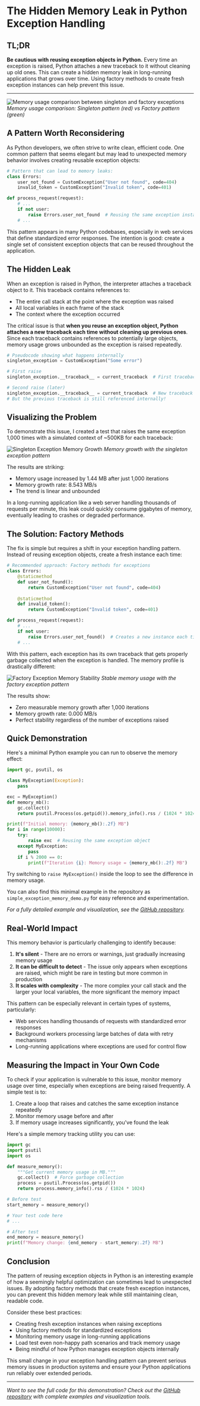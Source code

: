 # The Hidden Memory Leak in Python Exception Handling

## TL;DR
**Be cautious with reusing exception objects in Python.** Every time an exception is raised, Python attaches a new traceback to it without cleaning up old ones. This can create a hidden memory leak in long-running applications that grows over time. Using factory methods to create fresh exception instances can help prevent this issue.

---

![Memory usage comparison between singleton and factory exceptions](article_comparison.png)
*Memory usage comparison: Singleton pattern (red) vs Factory pattern (green)*

## A Pattern Worth Reconsidering

As Python developers, we often strive to write clean, efficient code. One common pattern that seems elegant but may lead to unexpected memory behavior involves creating reusable exception objects:

```python
# Pattern that can lead to memory leaks:
class Errors:
    user_not_found = CustomException("User not found", code=404)
    invalid_token = CustomException("Invalid token", code=401)

def process_request(request):
    # ...
    if not user:
        raise Errors.user_not_found  # Reusing the same exception instance
    # ...
```

This pattern appears in many Python codebases, especially in web services that define standardized error responses. The intention is good: create a single set of consistent exception objects that can be reused throughout the application.

## The Hidden Leak

When an exception is raised in Python, the interpreter attaches a traceback object to it. This traceback contains references to:
- The entire call stack at the point where the exception was raised
- All local variables in each frame of the stack
- The context where the exception occurred

The critical issue is that **when you reuse an exception object, Python attaches a new traceback each time without cleaning up previous ones**. Since each traceback contains references to potentially large objects, memory usage grows unbounded as the exception is raised repeatedly.

```python
# Pseudocode showing what happens internally
singleton_exception = CustomException("Some error")

# First raise
singleton_exception.__traceback__ = current_traceback  # First traceback added

# Second raise (later)
singleton_exception.__traceback__ = current_traceback  # New traceback added
# But the previous traceback is still referenced internally!
```

## Visualizing the Problem

To demonstrate this issue, I created a test that raises the same exception 1,000 times with a simulated context of ~500KB for each traceback:

![Singleton Exception Memory Growth](article_singleton_memory.png)
*Memory growth with the singleton exception pattern*

The results are striking:
- Memory usage increased by 1.44 MB after just 1,000 iterations
- Memory growth rate: 8.543 MB/s
- The trend is linear and unbounded

In a long-running application like a web server handling thousands of requests per minute, this leak could quickly consume gigabytes of memory, eventually leading to crashes or degraded performance.

## The Solution: Factory Methods

The fix is simple but requires a shift in your exception handling pattern. Instead of reusing exception objects, create a fresh instance each time:

```python
# Recommended approach: Factory methods for exceptions
class Errors:
    @staticmethod
    def user_not_found():
        return CustomException("User not found", code=404)
    
    @staticmethod
    def invalid_token():
        return CustomException("Invalid token", code=401)

def process_request(request):
    # ...
    if not user:
        raise Errors.user_not_found()  # Creates a new instance each time
    # ...
```

With this pattern, each exception has its own traceback that gets properly garbage collected when the exception is handled. The memory profile is drastically different:

![Factory Exception Memory Stability](article_factory_memory.png)
*Stable memory usage with the factory exception pattern*

The results show:
- Zero measurable memory growth after 1,000 iterations
- Memory growth rate: 0.000 MB/s
- Perfect stability regardless of the number of exceptions raised

## Quick Demonstration

Here's a minimal Python example you can run to observe the memory effect:

```python
import gc, psutil, os

class MyException(Exception):
    pass

exc = MyException()
def memory_mb():
    gc.collect()
    return psutil.Process(os.getpid()).memory_info().rss / (1024 * 1024)

print(f"Initial memory: {memory_mb():.2f} MB")
for i in range(10000):
    try:
        raise exc  # Reusing the same exception object
    except MyException:
        pass
    if i % 2000 == 0:
        print(f"Iteration {i}: Memory usage = {memory_mb():.2f} MB")
```

Try switching to `raise MyException()` inside the loop to see the difference in memory usage.

You can also find this minimal example in the repository as `simple_exception_memory_demo.py` for easy reference and experimentation.

*For a fully detailed example and visualization, see the [GitHub repository](https://github.com/yourusername/exception-memory-leak).*

## Real-World Impact

This memory behavior is particularly challenging to identify because:

1. **It's silent** - There are no errors or warnings, just gradually increasing memory usage
2. **It can be difficult to detect** - The issue only appears when exceptions are raised, which might be rare in testing but more common in production
3. **It scales with complexity** - The more complex your call stack and the larger your local variables, the more significant the memory impact

This pattern can be especially relevant in certain types of systems, particularly:

- Web services handling thousands of requests with standardized error responses
- Background workers processing large batches of data with retry mechanisms
- Long-running applications where exceptions are used for control flow

## Measuring the Impact in Your Own Code

To check if your application is vulnerable to this issue, monitor memory usage over time, especially when exceptions are being raised frequently. A simple test is to:

1. Create a loop that raises and catches the same exception instance repeatedly
2. Monitor memory usage before and after
3. If memory usage increases significantly, you've found the leak

Here's a simple memory tracking utility you can use:

```python
import gc
import psutil
import os

def measure_memory():
    """Get current memory usage in MB."""
    gc.collect()  # Force garbage collection
    process = psutil.Process(os.getpid())
    return process.memory_info().rss / (1024 * 1024)

# Before test
start_memory = measure_memory()

# Your test code here
# ...

# After test
end_memory = measure_memory()
print(f"Memory change: {end_memory - start_memory:.2f} MB")
```

## Conclusion

The pattern of reusing exception objects in Python is an interesting example of how a seemingly helpful optimization can sometimes lead to unexpected issues. By adopting factory methods that create fresh exception instances, you can prevent this hidden memory leak while still maintaining clean, readable code.

Consider these best practices:
- Creating fresh exception instances when raising exceptions
- Using factory methods for standardized exceptions
- Monitoring memory usage in long-running applications
- Load test even non-happy path scenarios and track memory usage
- Being mindful of how Python manages exception objects internally

This small change in your exception handling pattern can prevent serious memory issues in production systems and ensure your Python applications run reliably over extended periods.

---

*Want to see the full code for this demonstration? Check out the [GitHub repository](https://github.com/yourusername/exception-memory-leak) with complete examples and visualization tools.*